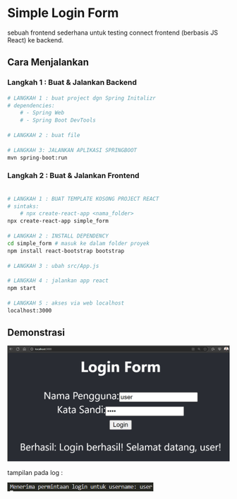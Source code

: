 # Simple Login Form

sebuah frontend sederhana untuk testing connect frontend (berbasis JS React) ke backend.

## Cara Menjalankan

### Langkah 1 : Buat & Jalankan Backend

```bash
# LANGKAH 1 : buat project dgn Spring Initalizr
# dependencies:
    # - Spring Web
    # - Spring Boot DevTools

# LANGKAH 2 : buat file

# LANGKAH 3: JALANKAN APLIKASI SPRINGBOOT
mvn spring-boot:run
```

### Langkah 2 : Buat & Jalankan Frontend

```bash

# LANGKAH 1 : BUAT TEMPLATE KOSONG PROJECT REACT
# sintaks:
    # npx create-react-app <nama_folder>
npx create-react-app simple_form    

# LANGKAH 2 : INSTALL DEPENDENCY
cd simple_form # masuk ke dalam folder proyek
npm install react-bootstrap bootstrap

# LANGKAH 3 : ubah src/App.js

# LANGKAH 4 : jalankan app react
npm start

# LANGKAH 5 : akses via web localhost
localhost:3000
```

## Demonstrasi

![tampilan-frontend-demo](./img/tampilan-frontend-demo.png)

tampilan pada log :

![tampilan-backend-demo](./img/tampilan-backend-demo.png)
